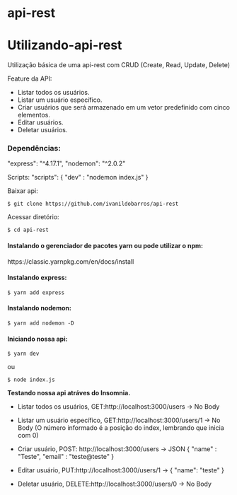 # api-rest

# Utilizando-api-rest

Utilização básica de uma api-rest com CRUD (Create, Read, Update, Delete)

Feature da API:
- Listar todos os usuários.
- Listar um usuário específico.
- Criar usuários que será armazenado em um vetor predefinido com cinco elementos.
- Editar usuários.
- Deletar usuários.


<h3>Dependências:</h3> "express": "^4.17.1", "nodemon": "^2.0.2"

Scripts: "scripts": {
    "dev" :  "nodemon index.js"
  }
  
<p>Baixar api: <pre><code>$ git clone https://github.com/ivanildobarros/api-rest
</code></pre></p>

<p>Acessar diretório: <pre><code>$ cd api-rest
</code></pre></p>

<h4>Instalando o gerenciador de pacotes yarn ou pode utilizar o npm:</h4>
https://classic.yarnpkg.com/en/docs/install

<h4>Instalando express:</h4>
<pre><code>$ yarn add express</code></pre></p>

<h4>Instalando nodemon:</h4>
<pre><code>$ yarn add nodemon -D</code></pre></p>

<h4>Iniciando nossa api:</h4>
<pre><code>$ yarn dev</code></pre></p> ou <pre><code>$ node index.js</code></pre></p>

<strong>Testando nossa api atráves do Insomnia.</strong>
* Listar todos os usuários, GET:http://localhost:3000/users -> No Body

* Listar um usuário específico, GET:http://localhost:3000/users/1 -> No Body
(O número informado é a posição do index, lembrando que inicia com 0)

* Criar usuário, POST: http://localhost:3000/users -> JSON
{
	"name" : "Teste",
	"email" : "teste@teste"
}

* Editar usuário, PUT:http://localhost:3000/users/1 -> {
	"name": "teste"
}

* Deletar usuário, DELETE:http://localhost:3000/users/0 -> No Body













